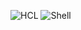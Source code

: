 ![HCL](https://img.shields.io/badge/HCL-97.7%25-blue)
![Shell](https://img.shields.io/badge/Shell-2.3%25-green)
